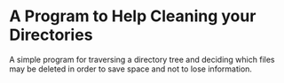 # A Program to Help Cleaning your Directories

A simple program for traversing a directory tree and deciding which
files may be deleted in order to save space and not to lose
information.
